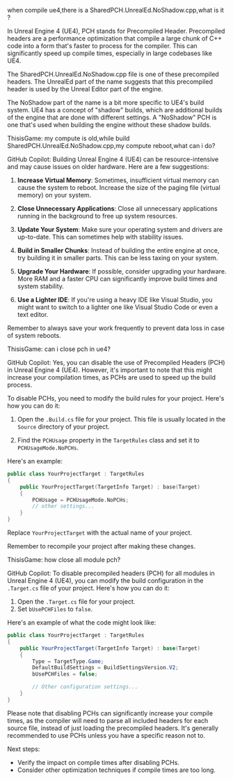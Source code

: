 when compile ue4,there is a SharedPCH.UnrealEd.NoShadow.cpp,what is it ?

In Unreal Engine 4 (UE4), PCH stands for Precompiled Header. Precompiled headers are a performance optimization that compile a large chunk of C++ code into a form that's faster to process for the compiler. This can significantly speed up compile times, especially in large codebases like UE4.

The SharedPCH.UnrealEd.NoShadow.cpp file is one of these precompiled headers. The UnrealEd part of the name suggests that this precompiled header is used by the Unreal Editor part of the engine.

The NoShadow part of the name is a bit more specific to UE4's build system. UE4 has a concept of "shadow" builds, which are additional builds of the engine that are done with different settings. A "NoShadow" PCH is one that's used when building the engine without these shadow builds.


ThisisGame: my compute is old,while build SharedPCH.UnrealEd.NoShadow.cpp,my compute reboot,what can i do?

GitHub Copilot: Building Unreal Engine 4 (UE4) can be resource-intensive and may cause issues on older hardware. Here are a few suggestions:

1. **Increase Virtual Memory**: Sometimes, insufficient virtual memory can cause the system to reboot. Increase the size of the paging file (virtual memory) on your system.

2. **Close Unnecessary Applications**: Close all unnecessary applications running in the background to free up system resources.

3. **Update Your System**: Make sure your operating system and drivers are up-to-date. This can sometimes help with stability issues.

4. **Build in Smaller Chunks**: Instead of building the entire engine at once, try building it in smaller parts. This can be less taxing on your system.

5. **Upgrade Your Hardware**: If possible, consider upgrading your hardware. More RAM and a faster CPU can significantly improve build times and system stability.

6. **Use a Lighter IDE**: If you're using a heavy IDE like Visual Studio, you might want to switch to a lighter one like Visual Studio Code or even a text editor.

Remember to always save your work frequently to prevent data loss in case of system reboots.

ThisisGame: can i close pch in ue4?

GitHub Copilot: Yes, you can disable the use of Precompiled Headers (PCH) in Unreal Engine 4 (UE4). However, it's important to note that this might increase your compilation times, as PCHs are used to speed up the build process.

To disable PCHs, you need to modify the build rules for your project. Here's how you can do it:

1. Open the `.Build.cs` file for your project. This file is usually located in the `Source` directory of your project.

2. Find the `PCHUsage` property in the `TargetRules` class and set it to `PCHUsageMode.NoPCHs`.

Here's an example:

```cpp
public class YourProjectTarget : TargetRules
{
    public YourProjectTarget(TargetInfo Target) : base(Target)
    {
        PCHUsage = PCHUsageMode.NoPCHs;
        // other settings...
    }
}
```

Replace `YourProjectTarget` with the actual name of your project.

Remember to recompile your project after making these changes.

ThisisGame: how close all module pch?

GitHub Copilot: To disable precompiled headers (PCH) for all modules in Unreal Engine 4 (UE4), you can modify the build configuration in the `.Target.cs` file of your project. Here's how you can do it:

1. Open the `.Target.cs` file for your project.
2. Set `bUsePCHFiles` to `false`.

Here's an example of what the code might look like:

```csharp
public class YourProjectTarget : TargetRules
{
    public YourProjectTarget(TargetInfo Target) : base(Target)
    {
        Type = TargetType.Game;
        DefaultBuildSettings = BuildSettingsVersion.V2;
        bUsePCHFiles = false;

        // Other configuration settings...
    }
}
```

Please note that disabling PCHs can significantly increase your compile times, as the compiler will need to parse all included headers for each source file, instead of just loading the precompiled headers. It's generally recommended to use PCHs unless you have a specific reason not to.

Next steps:
- Verify the impact on compile times after disabling PCHs.
- Consider other optimization techniques if compile times are too long.